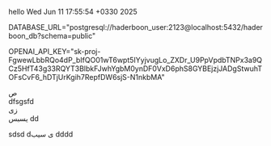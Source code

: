hello Wed Jun 11 17:55:54 +0330 2025

DATABASE\_URL="postgresql://haderboon\_user:2123@localhost:5432/haderboon\_db?schema=public"

OPENAI\_API\_KEY="sk-proj-FgwewLbbRQo4dP\_bIfQO01wT6wpt5IYyjvugLo\_ZXDr\_U9PpVpdbTNPx3a9QCz5HfT43g33RQYT3BlbkFJwhYgbM0ynDF0VxD6phS8GYBEjzjJADgStwuhTOFsCvF6\_hDTjUrKgih7RepfDW6sjS-N1nkbMA"

ص  
dfsgsfd  
زی  
یسبس
dd

sdsd
dی
سیب
dddd
